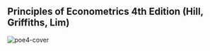 ## Principles of Econometrics 4th Edition (Hill, Griffiths, Lim)

![poe4-cover](https://media.wiley.com/product_data/coverImage300/39/04706267/0470626739.jpg)
